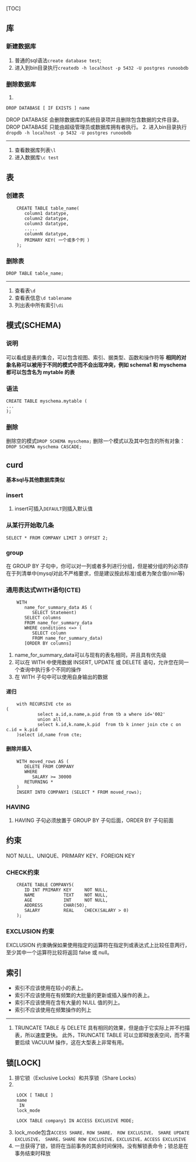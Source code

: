 [TOC]
## 库
### 新建数据库
1. 普通的sql语法`create database test`;
2. 进入到bin目录执行`createdb -h localhost -p 5432 -U postgres runoobdb`
### 删除数据库
1.
 ~~~
DROP DATABASE [ IF EXISTS ] name
~~~
DROP DATABASE 会删除数据库的系统目录项并且删除包含数据的文件目录。
DROP DATABASE 只能由超级管理员或数据库拥有者执行。
2. 进入bin目录执行`dropdb -h localhost -p 5432 -U postgres runoobdb`
*****
1. 查看数据库列表`\l`
2. 进入数据库`\c test`
## 表
### 创建表
~~~
    CREATE TABLE table_name(
       column1 datatype,
       column2 datatype,
       column3 datatype,
       .....
       columnN datatype,
       PRIMARY KEY( 一个或多个列 )
    );
~~~
### 删除表
`DROP TABLE table_name;`
*****
1. 查看表`\d`
2. 查看表信息`\d tablename`
3. 列出表中所有索引`\di`
## 模式(SCHEMA)
### 说明
可以看成是表的集合，可以包含视图、索引、据类型、函数和操作符等
**相同的对象名称可以被用于不同的模式中而不会出现冲突，例如 schema1 和 myschema 都可以包含名为 mytable 的表**
### 语法
~~~
CREATE TABLE myschema.mytable (
...
);
~~~
### 删除
删除空的模式`DROP SCHEMA myschema;`
删除一个模式以及其中包含的所有对象：`DROP SCHEMA myschema CASCADE;`
## curd
**基本sql与其他数据库类似**
### insert
1. insert可插入`DEFAULT`则插入默认值
### 从某行开始取几条
`SELECT * FROM COMPANY LIMIT 3 OFFSET 2;`
### group
在 GROUP BY 子句中，你可以对一列或者多列进行分组，但是被分组的列必须存在于列清单中(mysql对此不严格要求，但是建议按此标准)或者为聚合值(min等)
### 通用表达式WITH语句(CTE)
~~~
    WITH
       name_for_summary_data AS (
          SELECT Statement)
       SELECT columns
       FROM name_for_summary_data
       WHERE conditions <=> (
          SELECT column
          FROM name_for_summary_data)
       [ORDER BY columns]
~~~
1. name_for_summary_data可以与现有的表名相同，并且具有优先级
2. 可以在 WITH 中使用数据 INSERT, UPDATE 或 DELETE 语句，允许您在同一个查询中执行多个不同的操作
3. 在 WITH 子句中可以使用自身输出的数据
#### 递归
```
    with RECURSIVE cte as ( 
            select a.id,a.name,a.pid from tb a where id='002' 
            union all  
            select k.id,k.name,k.pid  from tb k inner join cte c on c.id = k.pid 
    )select id,name from cte;
```
#### 删除并插入
```
    WITH moved_rows AS (
       DELETE FROM COMPANY
       WHERE
          SALARY >= 30000
       RETURNING *
    )
    INSERT INTO COMPANY1 (SELECT * FROM moved_rows);
```
### HAVING
1. HAVING 子句必须放置于 GROUP BY 子句后面，ORDER BY 子句前面
## 约束
NOT NULL、UNIQUE、PRIMARY KEY、FOREIGN KEY
### CHECK约束
~~~
    CREATE TABLE COMPANY5(
       ID INT PRIMARY KEY     NOT NULL,
       NAME           TEXT    NOT NULL,
       AGE            INT     NOT NULL,
       ADDRESS        CHAR(50),
       SALARY         REAL    CHECK(SALARY > 0)
    );
~~~
### EXCLUSION 约束
EXCLUSION 约束确保如果使用指定的运算符在指定列或表达式上比较任意两行，至少其中一个运算符比较将返回 false 或 null。
## 索引
*   索引不应该使用在较小的表上。
*   索引不应该使用在有频繁的大批量的更新或插入操作的表上。
*   索引不应该使用在含有大量的 NULL 值的列上。
*   索引不应该使用在频繁操作的列上
****
1. TRUNCATE TABLE 与 DELETE 具有相同的效果，但是由于它实际上并不扫描表，所以速度更快。 此外，TRUNCATE TABLE 可以立即释放表空间，而不需要后续 VACUUM 操作，这在大型表上非常有用。
## 锁[LOCK]
1. 排它锁（Exclusive Locks）和共享锁（Share Locks）
2. 
~~~
    LOCK [ TABLE ]
    name
     IN
    lock_mode
~~~
~~~
    LOCK TABLE company1 IN ACCESS EXCLUSIVE MODE;
~~~
3. lock_mode包含`ACCESS SHARE，ROW SHARE， ROW EXCLUSIVE， SHARE UPDATE EXCLUSIVE， SHARE，SHARE ROW EXCLUSIVE，EXCLUSIVE，ACCESS EXCLUSIVE`
4. 一旦获得了锁，锁将在当前事务的其余时间保持。没有解锁表命令；锁总是在事务结束时释放